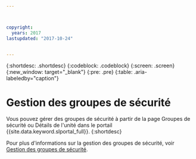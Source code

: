```yaml
---



copyright:
  years: 2017
lastupdated: "2017-10-24"


---
```


{:shortdesc: .shortdesc}
{:codeblock: .codeblock}
{:screen: .screen}
{:new_window: target="_blank"}
{:pre: .pre}
{:table: .aria-labeledby="caption"}


# Gestion des groupes de sécurité

Vous pouvez gérer des groupes de sécurité à partir de la page Groupes de sécurité ou Détails de l'unité dans le portail {{site.data.keyword.slportal_full}}.
{:shortdesc}

Pour plus d'informations sur la gestion des groupes de sécurité, voir [Gestion des groupes de sécurité](/docs/infrastructure/security-groups/sg_managing.html).
